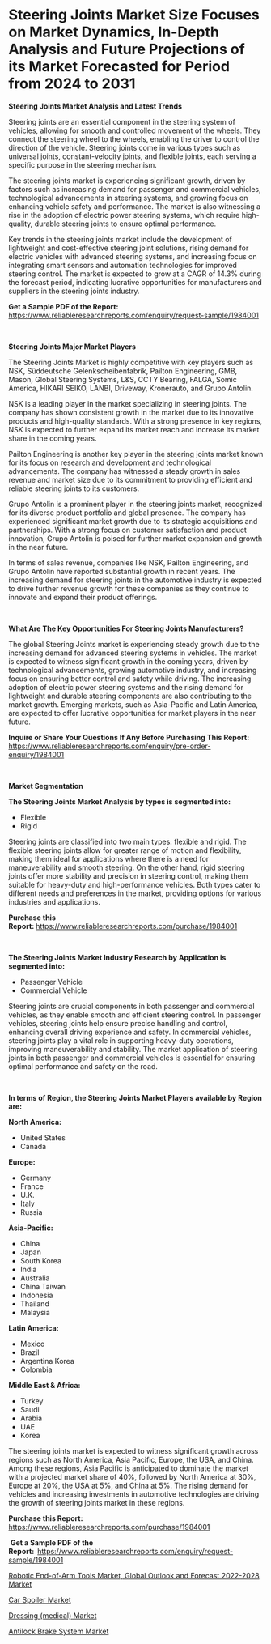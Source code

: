 <p><h1>Steering Joints Market Size Focuses on Market Dynamics, In-Depth Analysis and Future Projections of its Market Forecasted for Period from 2024 to 2031</h1></p><p><strong>Steering Joints Market Analysis and Latest Trends</strong></p>
<p><p>Steering joints are an essential component in the steering system of vehicles, allowing for smooth and controlled movement of the wheels. They connect the steering wheel to the wheels, enabling the driver to control the direction of the vehicle. Steering joints come in various types such as universal joints, constant-velocity joints, and flexible joints, each serving a specific purpose in the steering mechanism.</p><p>The steering joints market is experiencing significant growth, driven by factors such as increasing demand for passenger and commercial vehicles, technological advancements in steering systems, and growing focus on enhancing vehicle safety and performance. The market is also witnessing a rise in the adoption of electric power steering systems, which require high-quality, durable steering joints to ensure optimal performance.</p><p>Key trends in the steering joints market include the development of lightweight and cost-effective steering joint solutions, rising demand for electric vehicles with advanced steering systems, and increasing focus on integrating smart sensors and automation technologies for improved steering control. The market is expected to grow at a CAGR of 14.3% during the forecast period, indicating lucrative opportunities for manufacturers and suppliers in the steering joints industry.</p></p>
<p><strong>Get a Sample PDF of the Report:&nbsp;</strong> <a href="https://www.reliableresearchreports.com/enquiry/request-sample/1984001">https://www.reliableresearchreports.com/enquiry/request-sample/1984001</a></p>
<p>&nbsp;</p>
<p><strong>Steering Joints Major Market Players</strong></p>
<p><p>The Steering Joints Market is highly competitive with key players such as NSK, Süddeutsche Gelenkscheibenfabrik, Pailton Engineering, GMB, Mason, Global Steering Systems, L&S, CCTY Bearing, FALGA, Somic America, HIKARI SEIKO, LANBI, Driveway, Kronerauto, and Grupo Antolin. </p><p>NSK is a leading player in the market specializing in steering joints. The company has shown consistent growth in the market due to its innovative products and high-quality standards. With a strong presence in key regions, NSK is expected to further expand its market reach and increase its market share in the coming years.</p><p>Pailton Engineering is another key player in the steering joints market known for its focus on research and development and technological advancements. The company has witnessed a steady growth in sales revenue and market size due to its commitment to providing efficient and reliable steering joints to its customers.</p><p>Grupo Antolin is a prominent player in the steering joints market, recognized for its diverse product portfolio and global presence. The company has experienced significant market growth due to its strategic acquisitions and partnerships. With a strong focus on customer satisfaction and product innovation, Grupo Antolin is poised for further market expansion and growth in the near future.</p><p>In terms of sales revenue, companies like NSK, Pailton Engineering, and Grupo Antolin have reported substantial growth in recent years. The increasing demand for steering joints in the automotive industry is expected to drive further revenue growth for these companies as they continue to innovate and expand their product offerings.</p></p>
<p>&nbsp;</p>
<p><strong>What Are The Key Opportunities For Steering Joints Manufacturers?</strong></p>
<p><p>The global Steering Joints market is experiencing steady growth due to the increasing demand for advanced steering systems in vehicles. The market is expected to witness significant growth in the coming years, driven by technological advancements, growing automotive industry, and increasing focus on ensuring better control and safety while driving. The increasing adoption of electric power steering systems and the rising demand for lightweight and durable steering components are also contributing to the market growth. Emerging markets, such as Asia-Pacific and Latin America, are expected to offer lucrative opportunities for market players in the near future.</p></p>
<p><strong>Inquire or Share Your Questions If Any Before Purchasing This Report:</strong> <a href="https://www.reliableresearchreports.com/enquiry/pre-order-enquiry/1984001">https://www.reliableresearchreports.com/enquiry/pre-order-enquiry/1984001</a></p>
<p>&nbsp;</p>
<p><strong>Market Segmentation</strong></p>
<p><strong>The Steering Joints Market Analysis by types is segmented into:</strong></p>
<p><ul><li>Flexible</li><li>Rigid</li></ul></p>
<p><p>Steering joints are classified into two main types: flexible and rigid. The flexible steering joints allow for greater range of motion and flexibility, making them ideal for applications where there is a need for maneuverability and smooth steering. On the other hand, rigid steering joints offer more stability and precision in steering control, making them suitable for heavy-duty and high-performance vehicles. Both types cater to different needs and preferences in the market, providing options for various industries and applications.</p></p>
<p><strong>Purchase this Report:&nbsp;</strong><a href="https://www.reliableresearchreports.com/purchase/1984001">https://www.reliableresearchreports.com/purchase/1984001</a></p>
<p>&nbsp;</p>
<p><strong>The Steering Joints Market Industry Research by Application is segmented into:</strong></p>
<p><ul><li>Passenger Vehicle</li><li>Commercial Vehicle</li></ul></p>
<p><p>Steering joints are crucial components in both passenger and commercial vehicles, as they enable smooth and efficient steering control. In passenger vehicles, steering joints help ensure precise handling and control, enhancing overall driving experience and safety. In commercial vehicles, steering joints play a vital role in supporting heavy-duty operations, improving maneuverability and stability. The market application of steering joints in both passenger and commercial vehicles is essential for ensuring optimal performance and safety on the road.</p></p>
<p>&nbsp;</p>
<p><strong>In terms of Region, the Steering Joints Market Players available by Region are:</strong></p>
<p>
    <p> <strong> North America: </strong>
        <ul>
            <li>United States</li>
            <li>Canada</li>
        </ul>
        </p> 
    <p> <strong> Europe: </strong>
        <ul>
            <li>Germany</li>
            <li>France</li>
            <li>U.K.</li>
            <li>Italy</li>
            <li>Russia</li>
        </ul>
        </p> 
    <p> <strong> Asia-Pacific: </strong>
        <ul>
            <li>China</li>
            <li>Japan</li>
            <li>South Korea</li>
            <li>India</li>
            <li>Australia</li>
            <li>China Taiwan</li>
            <li>Indonesia</li>
            <li>Thailand</li>
            <li>Malaysia</li>
        </ul>
        </p> 
    <p> <strong> Latin America: </strong>
        <ul>
            <li>Mexico</li>
            <li>Brazil</li>
            <li>Argentina Korea</li>
            <li>Colombia</li>
        </ul>
        </p> 
    <p> <strong> Middle East & Africa: </strong>
        <ul>
            <li>Turkey</li>
            <li>Saudi</li>
            <li>Arabia</li>
            <li>UAE</li>
            <li>Korea</li>
        </ul>
    </p>
    </p>
<p><p>The steering joints market is expected to witness significant growth across regions such as North America, Asia Pacific, Europe, the USA, and China. Among these regions, Asia Pacific is anticipated to dominate the market with a projected market share of 40%, followed by North America at 30%, Europe at 20%, the USA at 5%, and China at 5%. The rising demand for vehicles and increasing investments in automotive technologies are driving the growth of steering joints market in these regions.</p></p>
<p><strong>Purchase this Report: </strong><a href="https://www.reliableresearchreports.com/purchase/1984001">https://www.reliableresearchreports.com/purchase/1984001</a></p>
<p>&nbsp;<strong>Get a Sample PDF of the Report:&nbsp;&nbsp;</strong><a href="https://www.reliableresearchreports.com/enquiry/request-sample/1984001">https://www.reliableresearchreports.com/enquiry/request-sample/1984001</a></p>
<p><strong></strong></p>
<p><p><a href="https://view.publitas.com/reportprime-1/robotic-end-of-arm-tools-market-global-outlook-and-forecast-2022-2028-market-size-share-trends-analysis-report-by-application-regional-outlook-competitive-strategies-and-segment-forecasts-2023-2030/">Robotic End-of-Arm Tools Market, Global Outlook and Forecast 2022-2028 Market</a></p><p><a href="https://github.com/Sinjinluong3e0awx2m195k76/Market-Research-Report-List-1/blob/main/car-spoiler-market.md">Car Spoiler Market</a></p><p><a href="https://skillful-vermicelli-b89.notion.site/Dressing-medical-Market-Size-2024-2031-Global-Industrial-Analysis-Key-Geographical-Regions-Mar-cd4968c04f3042fdb5e089d44061691a">Dressing (medical) Market</a></p><p><a href="https://github.com/shotows/Market-Research-Report-List-1/blob/main/antilock-brake-system-market.md">Antilock Brake System Market</a></p></p>